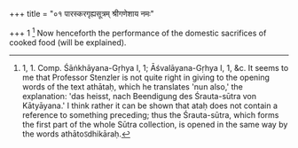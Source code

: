 +++
title = "०१ पारस्करगृह्यसूत्रम् श्रीगणेशाय नमः"

+++
1 [^1]  Now henceforth the performance of the domestic sacrifices of cooked food (will be explained).


[^1]:  1, 1. Comp. Śāṅkhāyana-Gṛhya I, 1; Āśvalāyana-Gṛhya I, 1, &c. It seems to me that Professor Stenzler is not quite right in giving to the opening words of the text athātaḥ, which he translates 'nun also,' the explanation: 'das heisst, nach Beendigung des Śrauta-sūtra von Kātyāyana.' I think rather it can be shown that ataḥ does not contain a reference to something preceding; thus the Śrauta-sūtra, which forms the first part of the whole Sūtra collection, is opened in the same way by the words athātoऽdhikāraḥ.

